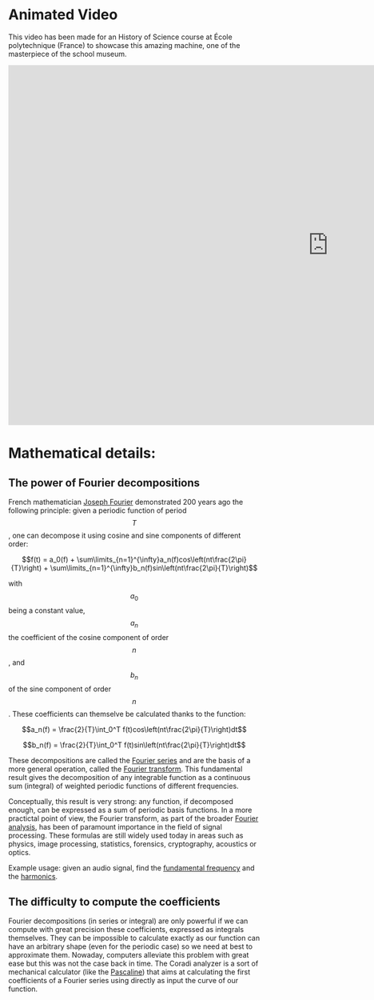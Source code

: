 # Animated Video

This video has been made for an History of Science course at École polytechnique (France) to showcase this amazing machine, one of the masterpiece of the school museum.

<iframe width="1280" height="720" src="https://www.youtube.com/embed/yVqqV-p2aEE" title="YouTube video player" frameborder="0" allow="accelerometer; autoplay; clipboard-write; encrypted-media; gyroscope; picture-in-picture" allowfullscreen></iframe>


# Mathematical details:

<script type="text/javascript" async
  src="https://cdn.mathjax.org/mathjax/latest/MathJax.js?config=TeX-MML-AM_CHTML">
</script>

## The power of Fourier decompositions

French mathematician [Joseph Fourier](https://en.wikipedia.org/wiki/Joseph_Fourier) demonstrated 200 years ago the following principle: given a periodic function of period $$T$$, one can decompose it using cosine and sine components of different order:

$$f(t) = a_0(f) + \sum\limits_{n=1}^{\infty}a_n(f)cos\left(nt\frac{2\pi}{T}\right) + \sum\limits_{n=1}^{\infty}b_n(f)sin\left(nt\frac{2\pi}{T}\right)$$

with $$a_0$$ being a constant value, $$a_n$$ the coefficient of the cosine component of order $$n$$, and $$b_n$$ of the sine component of order $$n$$. These coefficients can themselve be calculated thanks to the function:

$$a_n(f) = \frac{2}{T}\int_0^T f(t)cos\left(nt\frac{2\pi}{T}\right)dt$$

$$b_n(f) = \frac{2}{T}\int_0^T f(t)sin\left(nt\frac{2\pi}{T}\right)dt$$

These decompositions are called the [Fourier series](https://en.wikipedia.org/wiki/Fourier_series) and are the basis of a more general operation, called the [Fourier transform](https://en.wikipedia.org/wiki/Fourier_transform). This fundamental result gives the decomposition of any integrable function as a continuous sum (integral) of weighted periodic functions of different frequencies.

Conceptually, this result is very strong: any function, if decomposed enough, can be expressed as a sum of periodic basis functions. In a more practictal point of view, the Fourier transform, as part of the broader [Fourier analysis](https://en.wikipedia.org/wiki/Fourier_analysis), has been of paramount importance in the field of signal processing. These formulas are still widely used today in areas such as physics, image processing, statistics, forensics, cryptography, acoustics or optics.

Example usage: given an audio signal, find the [fundamental frequency](https://en.wikipedia.org/wiki/Fundamental_frequency) and the [harmonics](https://en.wikipedia.org/wiki/Harmonic).

## The difficulty to compute the coefficients

Fourier decompositions (in series or integral) are only powerful if we can compute with great precision these coefficients, expressed as integrals themselves. They can be impossible to calculate exactly as our function can have an arbitrary shape (even for the periodic case) so we need at best to approximate them. Nowaday, computers alleviate this problem with great ease but this was not the case back in time. The Coradi analyzer is a sort of mechanical calculator (like the [Pascaline](https://en.wikipedia.org/wiki/Pascal%27s_calculator)) that aims at calculating the first coefficients of a Fourier series using directly as input the curve of our function.

